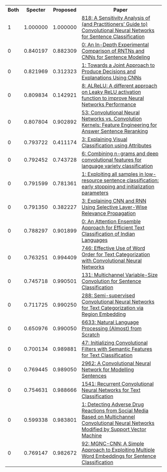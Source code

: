 <html><table><tr>
<th>Both</th>
<th>Specter</th>
<th>Proposed</th>
<th>Paper</th>
</tr>
<tr>
<td>1</td>
<td>1.000000</td>
<td>1.000000</td>
<td><a href="https://www.semanticscholar.org/paper/06b919f865d0a0c3adbc10b3c34cbfc35fb98d43">818: A Sensitivity Analysis of (and Practitioners’ Guide to) Convolutional Neural Networks for Sentence Classification</a></td>
</tr>
<tr>
<td>0</td>
<td>0.840197</td>
<td>0.882309</td>
<td><a href="https://www.semanticscholar.org/paper/d1f699fef653f6a92b45a125b146210b495c5ead">0: An In-Depth Experimental Comparison of RNTNs and CNNs for Sentence Modeling</a></td>
</tr>
<tr>
<td>0</td>
<td>0.821969</td>
<td>0.312323</td>
<td><a href="https://www.semanticscholar.org/paper/32f36170b44cbd3e644c39a4ea37aa40843f2b35">1: Towards a Joint Approach to Produce Decisions and Explanations Using CNNs</a></td>
</tr>
<tr>
<td>0</td>
<td>0.809834</td>
<td>0.142921</td>
<td><a href="https://www.semanticscholar.org/paper/cfede33afa53efb5d1c3dec5de503d6c45661a48">8: ALReLU: A different approach on Leaky ReLU activation function to improve Neural Networks Performance</a></td>
</tr>
<tr>
<td>0</td>
<td>0.807804</td>
<td>0.902892</td>
<td><a href="https://www.semanticscholar.org/paper/59f456d31d6e90d1c07d31e438e5be652d0529a2">53: Convolutional Neural Networks vs. Convolution Kernels: Feature Engineering for Answer Sentence Reranking</a></td>
</tr>
<tr>
<td>0</td>
<td>0.793722</td>
<td>0.411174</td>
<td><a href="https://www.semanticscholar.org/paper/84114ea28401aa2d0a4874a4aeb853ec9887b405">3: Explaining Visual Classification using Attributes</a></td>
</tr>
<tr>
<td>0</td>
<td>0.792452</td>
<td>0.743728</td>
<td><a href="https://www.semanticscholar.org/paper/0ca9f23d93252c8187d25dd76cf73f11b08f1da0">6: Combining n-grams and deep convolutional features for language variety classification</a></td>
</tr>
<tr>
<td>0</td>
<td>0.791599</td>
<td>0.781361</td>
<td><a href="https://www.semanticscholar.org/paper/eb25b162071c906d1ec190d7587ec3b917debdfb">1: Exploiting all samples in low-resource sentence classification: early stopping and initialization parameters</a></td>
</tr>
<tr>
<td>0</td>
<td>0.791350</td>
<td>0.382227</td>
<td><a href="https://www.semanticscholar.org/paper/110e328644e55446e3064eb1711aba6456b0d70c">3: Explaining CNN and RNN Using Selective Layer-Wise Relevance Propagation</a></td>
</tr>
<tr>
<td>0</td>
<td>0.788297</td>
<td>0.901899</td>
<td><a href="https://www.semanticscholar.org/paper/669afc02e543294624b5febcc8dc243b4cb1d90b">0: An Attention Ensemble Approach for Efficient Text Classification of Indian Languages</a></td>
</tr>
<tr>
<td>0</td>
<td>0.763251</td>
<td>0.994409</td>
<td><a href="https://www.semanticscholar.org/paper/fbf417c83ae5b895fc645346e4efbf3a0aabeac9">746: Effective Use of Word Order for Text Categorization with Convolutional Neural Networks</a></td>
</tr>
<tr>
<td>0</td>
<td>0.745718</td>
<td>0.990501</td>
<td><a href="https://www.semanticscholar.org/paper/ee8755e1f519b7edec1ca6d076a9edb6c24af9ec">131: Multichannel Variable-Size Convolution for Sentence Classification</a></td>
</tr>
<tr>
<td>0</td>
<td>0.711725</td>
<td>0.990250</td>
<td><a href="https://www.semanticscholar.org/paper/a925892c520f2bda9d274bd64789130106392242">288: Semi-supervised Convolutional Neural Networks for Text Categorization via Region Embedding</a></td>
</tr>
<tr>
<td>0</td>
<td>0.650976</td>
<td>0.990050</td>
<td><a href="https://www.semanticscholar.org/paper/bc1022b031dc6c7019696492e8116598097a8c12">6633: Natural Language Processing (Almost) from Scratch</a></td>
</tr>
<tr>
<td>0</td>
<td>0.700134</td>
<td>0.989881</td>
<td><a href="https://www.semanticscholar.org/paper/c92eca6efc1e1cf78a48bfcf56f999ba174a1db7">47: Initializing Convolutional Filters with Semantic Features for Text Classification</a></td>
</tr>
<tr>
<td>0</td>
<td>0.769445</td>
<td>0.989050</td>
<td><a href="https://www.semanticscholar.org/paper/27725a2d2a8cee9bf9fffc6c2167017103aba0fa">2962: A Convolutional Neural Network for Modelling Sentences</a></td>
</tr>
<tr>
<td>0</td>
<td>0.754631</td>
<td>0.988666</td>
<td><a href="https://www.semanticscholar.org/paper/eba36ac75bf22edf9a1bfd33244d459c75b98305">1541: Recurrent Convolutional Neural Networks for Text Classification</a></td>
</tr>
<tr>
<td>0</td>
<td>0.599338</td>
<td>0.983801</td>
<td><a href="https://www.semanticscholar.org/paper/6dce9c8d33e4dc1d7949dcbcf0cda637d0369c2f">1: Detecting Adverse Drug Reactions from Social Media Based on Multichannel Convolutional Neural Networks Modified by Support Vector Machine</a></td>
</tr>
<tr>
<td>0</td>
<td>0.769147</td>
<td>0.982672</td>
<td><a href="https://www.semanticscholar.org/paper/1258db72eec4bbf02e29edf5bb0c300491a01242">92: MGNC-CNN: A Simple Approach to Exploiting Multiple Word Embeddings for Sentence Classification</a></td>
</tr>
</table></html>
